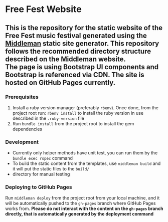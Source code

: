 # Free Fest Website
This is the repository for the static website of the Free Fest music festival generated using the
[Middleman](https://middlemanapp.com) static site generator. This repository follows the recommended directory structure
described on the Middleman website.  
The page is using Bootstrap UI components and Bootstrap is referenced via CDN.
The site is hosted on GitHub Pages currently.
---
### Prerequisites
1. Install a ruby version manager (preferably `rbenv`). Once done, from the project root run: `rbenv install` to install
the ruby version in use described in the `.ruby-version` file
2. Run `bundle install` from the project root to install the gem dependencies

### Development
- Currently only helper methods have unit test, you can run them by the `bundle exec rspec` command
- To build the static content from the templates, use `middleman build` and it will put the static files to the `build/`
- directory for manual testing

### Deploying to GitHub Pages
Run `middleman deploy` from the project root from your local machine, and it will be automatically pushed to the `gh-pages`
branch where GitHub Pages works from. **Please do not interact with the content on the `gh-pages` branch directly, that is
automatically generated by the deployment command**